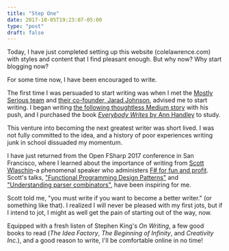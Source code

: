 ```yaml
---
title: "Step One"
date: 2017-10-05T19:23:07-05:00
type: "post"
draft: false
---
```


Today, I have just completed setting up this website (colelawrence.com) with styles and content that I find pleasant enough. But why now? Why start blogging now?

For some time now, I have been encouraged to write.

The first time I was persuaded to start writing was when I met the [Mostly Serious team](https://mostlyserious.io) and [their co-founder, Jarad Johnson](https://medium.com/@jdjohnson), advised me to start writing. I began writing [the following thoughtless Medium story](https://medium.com/@colelawr/stream-of-unconsciousness-apartment-coffee-f453083918a2) with his push, and I purchased the book [_Everybody Writes_ by Ann Handley](http://a.co/fwFlRrJ) to study.

This venture into becoming the next greatest writer was short lived. I was not fully committed to the idea, and a history of poor experiences writing junk in school dissuaded my momentum.

I have just returned from the Open FSharp 2017 conference in San Francisco, where I learned about the importance of writing from [Scott Wlaschin](https://twitter.com/ScottWlaschin)–a phenomenal speaker who administers [F# for fun and profit](https://fsharpforfunandprofit.com/). Scott's talks, ["Functional Programming Design Patterns"](https://fsharpforfunandprofit.com/fppatterns/) and ["Understanding parser combinators"](https://fsharpforfunandprofit.com/parser/), have been inspiring for me.

Scott told me, "you must write if you want to become a better writer." (or something like that). I realized I will never be pleased with my first jots, but if I intend to jot, I might as well get the pain of starting out of the way, now.

Equipped with a fresh listen of Stephen King's _On Writing_, a few good books to read (_The Idea Factory_, _The Beginning of Infinity_, and _Creativity Inc._), and a good reason to write, I'll be comfortable online in no time!

